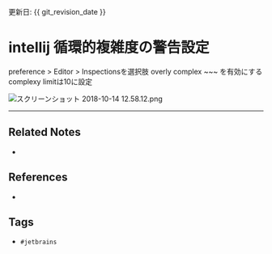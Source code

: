 更新日: {{ git_revision_date }}

# intellij 循環的複雑度の警告設定
preference > Editor > Inspectionsを選択肢
overly complex ~~~ を有効にする
complexy limitは10に設定

![スクリーンショット 2018-10-14 12.58.12.png](https://qiita-user-contents.imgix.net/https%3A%2F%2Fqiita-image-store.s3.amazonaws.com%2F0%2F245191%2F023210cd-fec7-5a82-3979-ade884e60779.png?ixlib=rb-4.0.0&auto=format&gif-q=60&q=75&s=fec3e265b1458d6904d77e4c29872422)

---
## Related Notes
- 

## References
- 

## Tags
- `#jetbrains` 